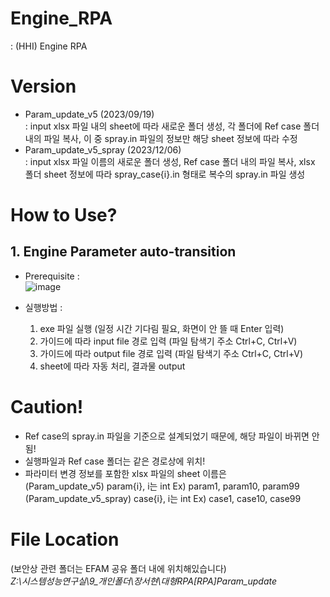 
# Engine_RPA
: (HHI) Engine RPA 

# Version
  - Param_update_v5 (2023/09/19)  
    : input xlsx 파일 내의 sheet에 따라 새로운 폴더 생성, 각 폴더에 Ref case 폴더 내의 파일 복사, 이 중 spray.in 파일의 정보만 해당 sheet 정보에 따라 수정
  - Param_update_v5_spray (2023/12/06)  
    : input xlsx 파일 이름의 새로운 폴더 생성, Ref case 폴더 내의 파일 복사, xlsx 폴더 sheet 정보에 따라 spray_case{i}.in 형태로 복수의 spray.in 파일 생성

# How to Use?
## 1. Engine Parameter auto-transition
  - Prerequisite :  
![image](https://github.com/seohyunJang/Engine_RPA/assets/48125526/66d848cd-e1f7-45c6-b340-1ce0c718090f)


  - 실행방법 :  
      1. exe 파일 실행 (일정 시간 기다림 필요, 화면이 안 뜰 때 Enter 입력)
      2. 가이드에 따라 input file 경로 입력 (파일 탐색기 주소 Ctrl+C, Ctrl+V)
      3. 가이드에 따라 output file 경로 입력 (파일 탐색기 주소 Ctrl+C, Ctrl+V)
      4. sheet에 따라 자동 처리, 결과물 output
   
# Caution!
  - Ref case의 spray.in 파일을 기준으로 설계되었기 때문에, 해당 파일이 바뀌면 안됨!
  - 실행파일과 Ref case 폴더는 같은 경로상에 위치!
  - 파라미터 변경 정보를 포함한 xlsx 파일의 sheet 이름은  
    (Param_update_v5) param{i}, i는 int Ex) param1, param10, param99
    (Param_update_v5_spray) case{i}, i는 int Ex) case1, case10, case99

# File Location  
  (보안상 관련 폴더는 EFAM 공유 폴더 내에 위치해있습니다)  
  *Z:\시스템성능연구실\9_개인폴더\장서현\대형RPA\[RPA]Param_update*

